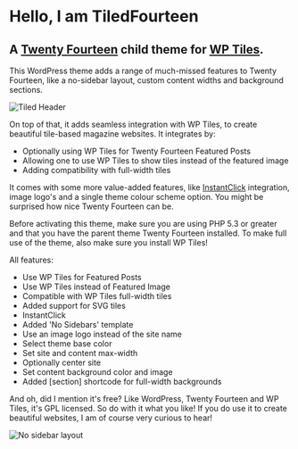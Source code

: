 # Hello, I am TiledFourteen
## A [Twenty Fourteen](https://wordpress.org/themes/twentyfourteen) child theme for [WP Tiles](http://wp-tiles.com/).

This WordPress theme adds a range of much-missed features to Twenty Fourteen, like a no-sidebar layout, custom content widths and background sections.

![Tiled Header](https://raw.github.com/mgmartel/tiledfourteen/master/images/screenshot-1-tiled-header.jpg)

On top of that, it adds seamless integration with WP Tiles, to create beautiful tile-based magazine websites. It integrates by:

* Optionally using WP Tiles for Twenty Fourteen Featured Posts
* Allowing one to use WP Tiles to show tiles instead of the featured image
* Adding compatibility with full-width tiles

It comes with some more value-added features, like [InstantClick](https://wordpress.org/plugins/instantclick/) integration, image logo's and a single theme colour scheme option. You might be surprised how nice Twenty Fourteen can be.

Before activating this theme, make sure you are using PHP 5.3 or greater and that you have the parent theme Twenty Fourteen installed. To make full use of the theme, also make sure you install WP Tiles!

All features:

* Use WP Tiles for Featured Posts
* Use WP Tiles instead of Featured Image
* Compatible with WP Tiles full-width tiles
* Added support for SVG tiles
* InstantClick
* Added 'No Sidebars' template
* Use an image logo instead of the site name
* Select theme base color
* Set site and content max-width
* Optionally center site
* Set content background color and image
* Added [section] shortcode for full-width backgrounds

And oh, did I mention it's free? Like WordPress, Twenty Fourteen and WP Tiles, it's GPL licensed. So do with it what you like! If you do use it to create beautiful websites, I am of course very curious to hear!

![No sidebar layout](https://raw.github.com/mgmartel/tiledfourteen/master/images/screenshot-2-no-sidebar.jpg)